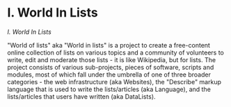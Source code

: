 # I. World In Lists
_I. World In Lists_

"World of lists" aka "World in lists" is a project to create a free-content online collection of lists on various topics and a community of volunteers to write, edit and moderate those lists - it is like Wikipedia, but for lists. The project consists of various sub-projects, pieces of software, scripts and modules, most of which fall under the umbrella of one of three broader categories - the web infrastructure (aka Websites), the "Describe" markup language that is used to write the lists/articles (aka Language), and the lists/articles that users have written (aka DataLists).